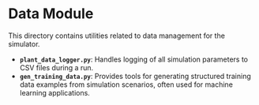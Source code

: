 # Data Module

This directory contains utilities related to data management for the simulator.

- **`plant_data_logger.py`**: Handles logging of all simulation parameters to CSV files during a run.
- **`gen_training_data.py`**: Provides tools for generating structured training data examples from simulation scenarios, often used for machine learning applications.
